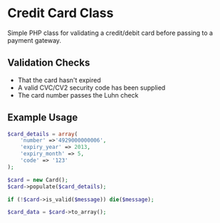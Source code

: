 Credit Card Class
=================

Simple PHP class for validating a credit/debit card before passing to a payment gateway.

Validation Checks
-----------------
- That the card hasn't expired
- A valid CVC/CV2 security code has been supplied
- The card number passes the Luhn check

Example Usage
-------------

```PHP
$card_details = array(
	'number' =>'4929000000006', 
	'expiry_year' => 2013,
	'expiry_month' => 5,
	'code' => '123'
);

$card = new Card();
$card->populate($card_details);

if (!$card->is_valid($message)) die($message);

$card_data = $card->to_array();
```
